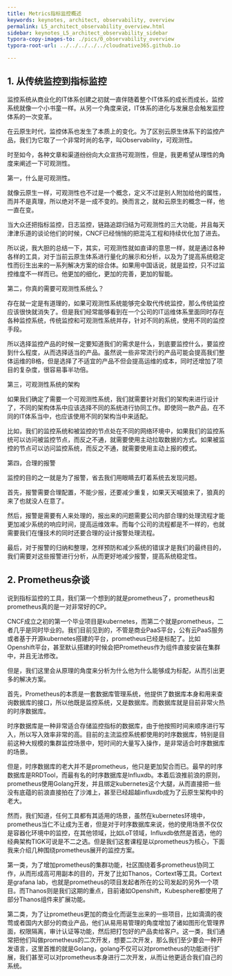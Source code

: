 ```yaml
---
title: Metrics指标监控概述
keywords: keynotes, architect, observability, overview
permalink: L5_architect_observability_overview.html
sidebar: keynotes_L5_architect_observability_sidebar
typora-copy-images-to: ./pics/0_observability_overview
typora-root-url: ../../../../../cloudnative365.github.io

---
```


## 1.  从传统监控到指标监控

监控系统从商业化的IT体系创建之初就一直伴随着整个IT体系的成长而成长，监控系统就像一个小书童一样。从另一个角度来说，IT体系的进化与发展总会触发监控体系的一次变革。



在云原生时代，监控体系也发生了本质上的变化。为了区别云原生体系下的监控产品，我们为它取了一个非常时尚的名字，叫Observability，可观测性。



时至如今，各种文章和渠道纷纷向大众宣扬可观测性，但是，我更希望从理性的角度来阐述一下可观测性。



第一，什么是可观测性。



就像云原生一样，可观测性也不过是一个概念，定义不过是别人附加给他的属性，而并不是真理，所以绝对不是一成不变的。换而言之，就和云原生的概念一样，他一直在变。



当大众还把指标监控，日志监控，链路追踪归结为可观测性的三大功能，并且每天津津乐道的谈论他们的时候，CNCF已经悄悄的把混沌工程和持续优化加了进去。



所以说，我大胆的总结一下，其实，可观测性就如直译的意思一样，就是通过各种各样的工具，对于当前云原生体系进行量化的展示和分析，以及为了提高系统稳定性而衍生出来的一系列解决方案的综合体。如果用中国话说，就是监控，只不过监控维度不一样而已。他更加的细化，更加的完善，更加的智能。



第二，你真的需要可观测性系统么？



存在就一定是有道理的，如果可观测性系统能够完全取代传统监控，那么传统监控应该很快就消失了。但是我们经常能够看到在一个公司的IT运维体系里面同时存在各种监控系统，传统监控和可观测性系统并存，针对不同的系统，使用不同的监控手段。



所以选择监控产品的时候一定要知道我们的需求是什么，到底要监控什么，要监控到什么程度，从而选择适当的产品。虽然说一些非常流行的产品可能会提高我们整体运维的B格，但是选择了不适宜的产品不但会提高运维的成本，同时还增加了项目的复杂度，很容易事半功倍。



第三，可观测性系统的架构



如果我们确定了需要一个可观测性系统，我们就需要针对我们的架构来进行设计了，不同的架构体系中应该选择不同的系统进行协同工作。即使同一款产品，在不同的IT体系当中，也应该使用不同的架构当中来适配。



比如，我们的监控系统和被监控的节点处在不同的网络环境中，如果我们的监控系统可以访问被监控节点，而反之不通，就需要使用主动拉取数据的方式。如果被监控的节点可以访问监控系统，而反之不通，就需要使用主动上报的模式。



第四，合理的报警



监控的目的之一就是为了报警，省去我们用眼睛去盯着系统去发现问题。



首先，报警需要合理配置，不能少报，还要减少重复，如果天天喊狼来了，狼真的来了也就没人在意了。



然后，报警是需要有人来处理的，报出来的问题需要公司内部合理的处理流程才能更加减少系统的响应时间，提高运维效率。而每个公司的流程都是不一样的，也就需要我们在懂技术的同时还要合理的设计报警处理流程。



最后，对于报警的归纳和整理，怎样预防和减少系统的错误才是我们的最终目的，我们需要对这些报警进行分析，从而更好地减少报警，提高系统稳定性。

## 2. Prometheus杂谈

说到指标监控的工具，我们第一个想到的就是prometheus了，prometheus和prometheus真的是一对非常好的CP。



CNCF成立之初的第一个毕业项目是kubernetes，而第二个就是prometheus，二者几乎是同时毕业的。我们目前见到的，不管是商业PaaS平台，公有云PaaS服务或者基于开源kubernetes搭建的平台，prometheus已经是标配了。比如Openshift平台，甚至默认搭建的时候会把Prometheus作为组件直接安装在集群中，并且无法修改。



但是，我们这里会从原理的角度来分析为什么他为什么能够成为标配，从而引出更多的解决方案。



首先，Prometheus的本质是一套数据库管理系统，他提供了数据库本身和用来查询数据库的接口，所以他既是监控系统，又是数据库。而数据库就是目前非常火热的时序数据库。



时序数据库是一种非常适合存储监控指标的数据库，由于他按照时间来顺序进行写入，所以写入效率非常的高。目前的主流监控系统都使用的时序数据库，特别是目前这种大规模的集群监控场景中，短时间的大量写入操作，是非常适合时序数据库的场景。



但是，时序数据库的老大并不是prometheus，他只是更加契合而已。最早的时序数据库是RRDTool，而最有名的时序数据库是Influxdb。本着后浪推前浪的原则，prometheus使用Golang开发，并且绑定kubernetes这个大腿，从而直接把一些没有底蕴的前浪直接拍在了沙滩上，甚至已经超越influxdb成为了云原生架构中的老大。



然而，我们知道，任何工具都有其适用的场景，虽然在kubernetes环境中，prometheus当仁不让成为王者，但是对于时序数据库来说，他的使用场景不仅仅是容器化环境中的监控，在其他领域，比如LoT领域，Influxdb依然是首选，他的经典架构TIGK可说是不二之选。但是我们这套课程是以prometheus为核心，下面我来介绍几种围绕prometheus展开的监控方案。



第一类，为了增加prometheus的集群功能，社区围绕着多prometheus协同工作，从而形成高可用副本的目的，开发了比如Thanos，Cortext等工具。Cortext是grafana lab，也就是prometheus的项目发起者所在的公司发起的另外一个项目。而Thanos则是我们这期的重点，目前诸如Openshift，Kubesphere都使用了部分Thanos组件来扩展功能。



第二类，为了让prometheus更加的商业化而诞生出来的一些项目，比如滴滴的夜莺或者国内大部分的商业产品，他们从易用易管理的角度增加了诸如图形化管理界面，权限隔离，审计认证等功能，然后把打包好的产品卖给客户。这一类，我们通常把他们叫做prometheus的二次开发，想要二次开发，那么我们至少要会一种开发语言，这里首推的就是Golang，golang不仅可以对prometheus的功能进行扩展，我们甚至可以对prometheus本身进行二次开发，从而让他更适合我们自己的系统。